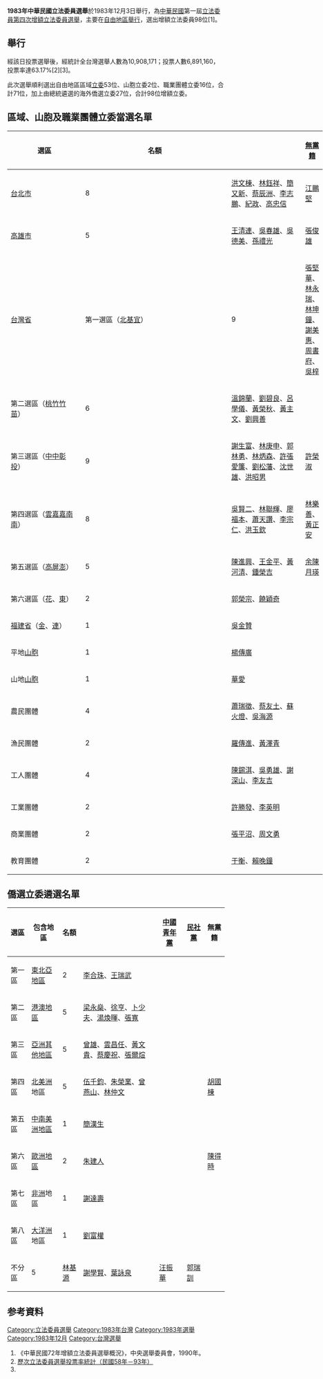**1983年中華民國立法委員選舉**於1983年12月3日舉行，為[中華民國](../Page/中華民國.md "wikilink")第一屆[立法委員第四次增額立法委員選舉](https://zh.wikipedia.org/wiki/立法委員 "wikilink")，主要在[自由地區舉行](https://zh.wikipedia.org/wiki/自由地區 "wikilink")，選出增額立法委員98位\[1\]。

## 舉行

經該日投票選舉後，經統計全台灣選舉人數為10,908,171；投票人數6,891,160，投票率達63.17%\[2\]\[3\]。

此次選舉順利選出自由地區區域[立委](https://zh.wikipedia.org/wiki/立委 "wikilink")53位、山胞立委2位、職業團體立委16位，合計71位，加上由總統遴選的海外僑選立委27位，合計98位增額立委。

## 區域、山胞及職業團體立委當選名單

<table style="width:145%;">
<colgroup>
<col style="width: 25%" />
<col style="width: 50%" />
<col style="width: 45%" />
<col style="width: 25%" />
</colgroup>
<thead>
<tr class="header">
<th><p>選區</p></th>
<th><p>名額</p></th>
<th></th>
<th><p><a href="../Page/無黨籍.md" title="wikilink">無黨籍</a></p></th>
</tr>
</thead>
<tbody>
<tr class="odd">
<td><p><a href="https://zh.wikipedia.org/wiki/台北市" title="wikilink">台北市</a></p></td>
<td><p>8</p></td>
<td><p><a href="../Page/洪文棟.md" title="wikilink">洪文棟</a>、<a href="../Page/林鈺祥.md" title="wikilink">林鈺祥</a>、<a href="../Page/簡又新.md" title="wikilink">簡又新</a>、<a href="../Page/蔡辰洲.md" title="wikilink">蔡辰洲</a>、<a href="../Page/李志鵬.md" title="wikilink">李志鵬</a>、<a href="../Page/紀政.md" title="wikilink">紀政</a>、<a href="../Page/高忠信.md" title="wikilink">高忠信</a></p></td>
<td><p><a href="../Page/江鵬堅.md" title="wikilink">江鵬堅</a></p></td>
</tr>
<tr class="even">
<td><p><a href="../Page/高雄市.md" title="wikilink">高雄市</a></p></td>
<td><p>5</p></td>
<td><p><a href="https://zh.wikipedia.org/wiki/王清連" title="wikilink">王清連</a>、<a href="https://zh.wikipedia.org/wiki/吳春雄" title="wikilink">吳春雄</a>、<a href="../Page/吳德美.md" title="wikilink">吳德美</a>、<a href="https://zh.wikipedia.org/wiki/孫禮光" title="wikilink">孫禮光</a></p></td>
<td><p><a href="../Page/張俊雄.md" title="wikilink">張俊雄</a></p></td>
</tr>
<tr class="odd">
<td><p><a href="https://zh.wikipedia.org/wiki/台灣省" title="wikilink">台灣省</a></p></td>
<td><p>第一選區（<a href="https://zh.wikipedia.org/wiki/新北市" title="wikilink">北</a><a href="../Page/基隆市.md" title="wikilink">基</a><a href="https://zh.wikipedia.org/wiki/宜蘭縣" title="wikilink">宜</a>）</p></td>
<td><p>9</p></td>
<td><p><a href="../Page/張堅華.md" title="wikilink">張堅華</a>、<a href="../Page/林永瑞.md" title="wikilink">林永瑞</a>、<a href="https://zh.wikipedia.org/wiki/林坤鐘" title="wikilink">林坤鐘</a>、<a href="../Page/謝美惠.md" title="wikilink">謝美惠</a>、<a href="../Page/周書府.md" title="wikilink">周書府</a>、<a href="../Page/吳梓.md" title="wikilink">吳梓</a></p></td>
</tr>
<tr class="even">
<td><p>第二選區（<a href="https://zh.wikipedia.org/wiki/桃園市" title="wikilink">桃</a><a href="../Page/新竹縣.md" title="wikilink">竹</a><a href="https://zh.wikipedia.org/wiki/新竹市" title="wikilink">竹</a><a href="../Page/苗栗縣.md" title="wikilink">苗</a>）</p></td>
<td><p>6</p></td>
<td><p><a href="https://zh.wikipedia.org/wiki/溫錦蘭" title="wikilink">溫錦蘭</a>、<a href="../Page/劉碧良.md" title="wikilink">劉碧良</a>、<a href="../Page/呂學儀.md" title="wikilink">呂學儀</a>、<a href="../Page/黃榮秋.md" title="wikilink">黃榮秋</a>、<a href="../Page/黃主文.md" title="wikilink">黃主文</a>、<a href="../Page/劉興善.md" title="wikilink">劉興善</a></p></td>
<td></td>
</tr>
<tr class="odd">
<td><p>第三選區（<a href="https://zh.wikipedia.org/wiki/台中縣" title="wikilink">中</a><a href="https://zh.wikipedia.org/wiki/台中市" title="wikilink">中</a><a href="https://zh.wikipedia.org/wiki/彰化縣" title="wikilink">彰</a><a href="../Page/南投縣.md" title="wikilink">投</a>）</p></td>
<td><p>9</p></td>
<td><p><a href="https://zh.wikipedia.org/wiki/謝生富" title="wikilink">謝生富</a>、<a href="../Page/林庚申.md" title="wikilink">林庚申</a>、<a href="../Page/郭林勇.md" title="wikilink">郭林勇</a>、<a href="https://zh.wikipedia.org/wiki/林炳森" title="wikilink">林炳森</a>、<a href="../Page/許張愛簾.md" title="wikilink">許張愛簾</a>、<a href="../Page/劉松藩.md" title="wikilink">劉松藩</a>、<a href="../Page/沈世雄.md" title="wikilink">沈世雄</a>、<a href="../Page/洪昭男.md" title="wikilink">洪昭男</a></p></td>
<td><p><a href="../Page/許榮淑.md" title="wikilink">許榮淑</a></p></td>
</tr>
<tr class="even">
<td><p>第四選區（<a href="https://zh.wikipedia.org/wiki/雲林縣" title="wikilink">雲</a><a href="../Page/嘉義縣.md" title="wikilink">嘉</a><a href="../Page/嘉義市.md" title="wikilink">嘉</a><a href="https://zh.wikipedia.org/wiki/台南縣" title="wikilink">南</a><a href="https://zh.wikipedia.org/wiki/台南市" title="wikilink">南</a>）</p></td>
<td><p>8</p></td>
<td><p><a href="../Page/吳賢二.md" title="wikilink">吳賢二</a>、<a href="https://zh.wikipedia.org/wiki/林聯輝" title="wikilink">林聯輝</a>、<a href="../Page/廖福本.md" title="wikilink">廖福本</a>、<a href="../Page/蕭天讚.md" title="wikilink">蕭天讚</a>、<a href="../Page/李宗仁_(臺南縣).md" title="wikilink">李宗仁</a>、<a href="../Page/洪玉欽.md" title="wikilink">洪玉欽</a></p></td>
<td><p><a href="../Page/林樂善.md" title="wikilink">林樂善</a>、<a href="https://zh.wikipedia.org/wiki/黃正安" title="wikilink">黃正安</a></p></td>
</tr>
<tr class="odd">
<td><p>第五選區（<a href="https://zh.wikipedia.org/wiki/高雄縣" title="wikilink">高</a><a href="../Page/屏東縣.md" title="wikilink">屏</a><a href="../Page/澎湖縣.md" title="wikilink">澎</a>）</p></td>
<td><p>5</p></td>
<td><p><a href="https://zh.wikipedia.org/wiki/陳進興_(台灣政治人物)" title="wikilink">陳進興</a>、<a href="../Page/王金平.md" title="wikilink">王金平</a>、<a href="https://zh.wikipedia.org/wiki/黃河清" title="wikilink">黃河清</a>、<a href="../Page/鍾榮吉.md" title="wikilink">鍾榮吉</a></p></td>
<td><p><a href="../Page/余陳月瑛.md" title="wikilink">余陳月瑛</a></p></td>
</tr>
<tr class="even">
<td><p>第六選區（<a href="../Page/花蓮縣.md" title="wikilink">花</a>、<a href="https://zh.wikipedia.org/wiki/台東縣" title="wikilink">東</a>）</p></td>
<td><p>2</p></td>
<td><p><a href="../Page/郭榮宗.md" title="wikilink">郭榮宗</a>、<a href="../Page/饒穎奇.md" title="wikilink">饒穎奇</a></p></td>
<td></td>
</tr>
<tr class="odd">
<td><p><a href="../Page/福建省.md" title="wikilink">福建省</a>（<a href="../Page/金門縣.md" title="wikilink">金</a>、<a href="../Page/連江縣_(中華民國).md" title="wikilink">連</a>）</p></td>
<td><p>1</p></td>
<td><p><a href="../Page/吳金贊.md" title="wikilink">吳金贊</a></p></td>
<td></td>
</tr>
<tr class="even">
<td><p>平地<a href="https://zh.wikipedia.org/wiki/山胞" title="wikilink">山胞</a></p></td>
<td><p>1</p></td>
<td><p><a href="../Page/楊傳廣.md" title="wikilink">楊傳廣</a></p></td>
<td></td>
</tr>
<tr class="odd">
<td><p>山地<a href="https://zh.wikipedia.org/wiki/山胞" title="wikilink">山胞</a></p></td>
<td><p>1</p></td>
<td><p><a href="https://zh.wikipedia.org/wiki/華愛" title="wikilink">華愛</a></p></td>
<td></td>
</tr>
<tr class="even">
<td><p>農民團體</p></td>
<td><p>4</p></td>
<td><p><a href="../Page/蕭瑞徵.md" title="wikilink">蕭瑞徵</a>、<a href="../Page/蔡友土.md" title="wikilink">蔡友土</a>、<a href="../Page/蘇火燈.md" title="wikilink">蘇火燈</a>、<a href="../Page/吳海源.md" title="wikilink">吳海源</a></p></td>
<td></td>
</tr>
<tr class="odd">
<td><p>漁民團體</p></td>
<td><p>2</p></td>
<td><p><a href="../Page/羅傳進.md" title="wikilink">羅傳進</a>、<a href="../Page/黃澤青.md" title="wikilink">黃澤青</a></p></td>
<td></td>
</tr>
<tr class="even">
<td><p>工人團體</p></td>
<td><p>4</p></td>
<td><p><a href="../Page/陳錫淇.md" title="wikilink">陳錫淇</a>、<a href="../Page/吳勇雄.md" title="wikilink">吳勇雄</a>、<a href="https://zh.wikipedia.org/wiki/謝深山" title="wikilink">謝深山</a>、<a href="../Page/李友吉.md" title="wikilink">李友吉</a></p></td>
<td></td>
</tr>
<tr class="odd">
<td><p>工業團體</p></td>
<td><p>2</p></td>
<td><p><a href="../Page/許勝發.md" title="wikilink">許勝發</a>、<a href="https://zh.wikipedia.org/wiki/李英明" title="wikilink">李英明</a></p></td>
<td></td>
</tr>
<tr class="even">
<td><p>商業團體</p></td>
<td><p>2</p></td>
<td><p><a href="../Page/張平沼.md" title="wikilink">張平沼</a>、<a href="../Page/周文勇.md" title="wikilink">周文勇</a></p></td>
<td></td>
</tr>
<tr class="odd">
<td><p>教育團體</p></td>
<td><p>2</p></td>
<td><p><a href="../Page/于衡.md" title="wikilink">于衡</a>、<a href="../Page/賴晚鐘.md" title="wikilink">賴晚鐘</a></p></td>
<td></td>
</tr>
</tbody>
</table>

## 僑選立委遴選名單

<table>
<thead>
<tr class="header">
<th><p>選區</p></th>
<th><p>包含地區</p></th>
<th><p>名額</p></th>
<th></th>
<th><p><a href="../Page/中國青年黨.md" title="wikilink">中國青年黨</a></p></th>
<th><p><a href="../Page/中國民主社會黨.md" title="wikilink">民社黨</a></p></th>
<th><p>無黨籍</p></th>
</tr>
</thead>
<tbody>
<tr class="odd">
<td><p>第一區</p></td>
<td><p><a href="https://zh.wikipedia.org/wiki/東北亞" title="wikilink">東北亞地區</a></p></td>
<td><p>2</p></td>
<td><p><a href="../Page/李合珠.md" title="wikilink">李合珠</a>、<a href="https://zh.wikipedia.org/wiki/王瑞武" title="wikilink">王瑞武</a></p></td>
<td></td>
<td></td>
<td></td>
</tr>
<tr class="even">
<td><p>第二區</p></td>
<td><p><a href="https://zh.wikipedia.org/wiki/港澳" title="wikilink">港澳地區</a></p></td>
<td><p>5</p></td>
<td><p><a href="https://zh.wikipedia.org/wiki/梁永燊" title="wikilink">梁永燊</a>、<a href="../Page/徐亨.md" title="wikilink">徐亨</a>、<a href="../Page/卜少夫.md" title="wikilink">卜少夫</a>、<a href="https://zh.wikipedia.org/wiki/湯煥暉" title="wikilink">湯煥暉</a>、<a href="https://zh.wikipedia.org/wiki/張寬" title="wikilink">張寬</a></p></td>
<td></td>
<td></td>
<td></td>
</tr>
<tr class="odd">
<td><p>第三區</p></td>
<td><p><a href="https://zh.wikipedia.org/wiki/亞洲" title="wikilink">亞洲其他地區</a></p></td>
<td><p>5</p></td>
<td><p><a href="https://zh.wikipedia.org/wiki/曾雄" title="wikilink">曾雄</a>、<a href="https://zh.wikipedia.org/wiki/雲昌任" title="wikilink">雲昌任</a>、<a href="https://zh.wikipedia.org/wiki/黃文貴" title="wikilink">黃文貴</a>、<a href="https://zh.wikipedia.org/wiki/蔡慶祝" title="wikilink">蔡慶祝</a>、<a href="https://zh.wikipedia.org/wiki/張爾煊" title="wikilink">張爾煊</a></p></td>
<td></td>
<td></td>
<td></td>
</tr>
<tr class="even">
<td><p>第四區</p></td>
<td><p><a href="../Page/北美洲.md" title="wikilink">北美洲</a>地區</p></td>
<td><p>5</p></td>
<td><p><a href="https://zh.wikipedia.org/wiki/伍千鈞" title="wikilink">伍千鈞</a>、<a href="https://zh.wikipedia.org/wiki/朱榮業" title="wikilink">朱榮業</a>、<a href="https://zh.wikipedia.org/wiki/曾燕山" title="wikilink">曾燕山</a>、<a href="https://zh.wikipedia.org/wiki/林仲文" title="wikilink">林仲文</a></p></td>
<td></td>
<td></td>
<td><p><a href="https://zh.wikipedia.org/wiki/胡國棟" title="wikilink">胡國棟</a></p></td>
</tr>
<tr class="odd">
<td><p>第五區</p></td>
<td><p><a href="https://zh.wikipedia.org/wiki/中南美洲" title="wikilink">中南美洲地區</a></p></td>
<td><p>1</p></td>
<td><p><a href="https://zh.wikipedia.org/wiki/簡漢生" title="wikilink">簡漢生</a></p></td>
<td></td>
<td></td>
<td></td>
</tr>
<tr class="even">
<td><p>第六區</p></td>
<td><p><a href="https://zh.wikipedia.org/wiki/歐洲" title="wikilink">歐洲地區</a></p></td>
<td><p>2</p></td>
<td><p><a href="https://zh.wikipedia.org/wiki/朱建人" title="wikilink">朱建人</a></p></td>
<td></td>
<td></td>
<td><p><a href="https://zh.wikipedia.org/wiki/陳得時" title="wikilink">陳得時</a></p></td>
</tr>
<tr class="odd">
<td><p>第七區</p></td>
<td><p><a href="../Page/非洲.md" title="wikilink">非洲</a>地區</p></td>
<td><p>1</p></td>
<td><p><a href="https://zh.wikipedia.org/wiki/謝達壽" title="wikilink">謝達壽</a></p></td>
<td></td>
<td></td>
<td></td>
</tr>
<tr class="even">
<td><p>第八區</p></td>
<td><p><a href="../Page/大洋洲.md" title="wikilink">大洋洲</a>地區</p></td>
<td><p>1</p></td>
<td><p><a href="https://zh.wikipedia.org/wiki/劉富權" title="wikilink">劉富權</a></p></td>
<td></td>
<td></td>
<td></td>
</tr>
<tr class="odd">
<td><p>不分區</p></td>
<td><p>5</p></td>
<td><p><a href="https://zh.wikipedia.org/wiki/林基源" title="wikilink">林基源</a></p></td>
<td><p><a href="https://zh.wikipedia.org/wiki/謝學賢" title="wikilink">謝學賢</a>、<a href="https://zh.wikipedia.org/wiki/葉詠泉" title="wikilink">葉詠泉</a></p></td>
<td><p><a href="https://zh.wikipedia.org/wiki/汪振華" title="wikilink">汪振華</a></p></td>
<td><p><a href="https://zh.wikipedia.org/wiki/郭瑞訓" title="wikilink">郭瑞訓</a></p></td>
<td></td>
</tr>
</tbody>
</table>

## 参考資料

<div class="references-small">

<references />

</div>

[Category:立法委員選舉](https://zh.wikipedia.org/wiki/Category:立法委員選舉 "wikilink") [Category:1983年台灣](https://zh.wikipedia.org/wiki/Category:1983年台灣 "wikilink") [Category:1983年選舉](https://zh.wikipedia.org/wiki/Category:1983年選舉 "wikilink") [Category:1983年12月](https://zh.wikipedia.org/wiki/Category:1983年12月 "wikilink") [Category:台灣選舉](https://zh.wikipedia.org/wiki/Category:台灣選舉 "wikilink")

1.  《中華民國72年增額立法委員選舉概況》，中央選舉委員會，1990年。
2.  [歷次立法委員選舉投票率統計（民國58年－93年）](http://www7.www.gov.tw/EBOOKS/TWANNUAL/show_book.php?path=3_003_010)
3.
